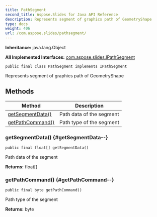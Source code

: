 ```yaml
---
title: PathSegment
second_title: Aspose.Slides for Java API Reference
description: Represents segment of graphics path of GeometryShape
type: docs
weight: 406
url: /com.aspose.slides/pathsegment/
---
```

**Inheritance:**
java.lang.Object

**All Implemented Interfaces:**
[com.aspose.slides.IPathSegment](../../com.aspose.slides/ipathsegment)
```
public final class PathSegment implements IPathSegment
```

Represents segment of graphics path of GeometryShape
## Methods

| Method | Description |
| --- | --- |
| [getSegmentData()](#getSegmentData--) | Path data of the segment |
| [getPathCommand()](#getPathCommand--) | Path type of the segment |
### getSegmentData() {#getSegmentData--}
```
public final float[] getSegmentData()
```


Path data of the segment

**Returns:**
float[]
### getPathCommand() {#getPathCommand--}
```
public final byte getPathCommand()
```


Path type of the segment

**Returns:**
byte
